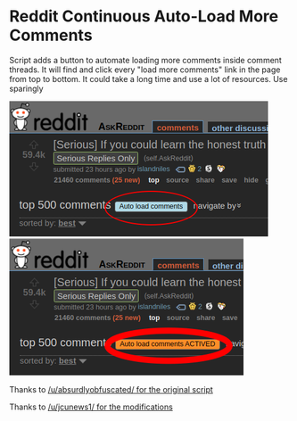 # Reddit Continuous Auto-Load More Comments

Script adds a button to automate loading more comments inside comment threads. It will find and click every "load more comments" link in the page from top to bottom. It could take a long time and use a lot of resources. Use sparingly

![Screenshot](Screenshot%20from%2020200707154714.png)
![Screenshot](Screenshot%20from%2020200707155240.png)


Thanks to [/u/absurdlyobfuscated/ for the original script](https://www.reddit.com/r/ModSupport/comments/3gfb80/feature_request_show_and_expand_all_comments/cty81bc/)

Thanks to [/u/jcunews1/ for the modifications](https://www.reddit.com/r/userscripts/comments/473vh5/script_for_automatically_loading_all_load_more/d0a6rpk/)
